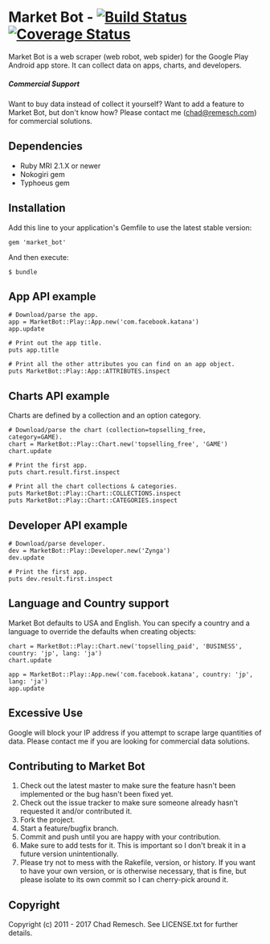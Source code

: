 # Market Bot - [![Build Status](https://travis-ci.org/chadrem/market_bot.svg?branch=master)](https://travis-ci.org/chadrem/market_bot) [![Coverage Status](https://coveralls.io/repos/github/chadrem/market_bot/badge.svg?branch=master)](https://coveralls.io/github/chadrem/market_bot?branch=master)

Market Bot is a web scraper (web robot, web spider) for the Google Play Android app store.
It can collect data on apps, charts, and developers.

##### Commercial Support

Want to buy data instead of collect it yourself?
Want to add a feature to Market Bot, but don't know how?
Please contact me ([chad@remesch.com](mailto:chad@remesch.com)) for commercial solutions.

## Dependencies

* Ruby MRI 2.1.X or newer
* Nokogiri gem
* Typhoeus gem

## Installation

Add this line to your application's Gemfile to use the latest stable version:

    gem 'market_bot'

And then execute:

    $ bundle

## App API example

    # Download/parse the app.
    app = MarketBot::Play::App.new('com.facebook.katana')
    app.update

    # Print out the app title.
    puts app.title

    # Print all the other attributes you can find on an app object.
    puts MarketBot::Play::App::ATTRIBUTES.inspect

## Charts API example

Charts are defined by a collection and an option category.

    # Download/parse the chart (collection=topselling_free, category=GAME).
    chart = MarketBot::Play::Chart.new('topselling_free', 'GAME')
    chart.update

    # Print the first app.
    puts chart.result.first.inspect

    # Print all the chart collections & categories.
    puts MarketBot::Play::Chart::COLLECTIONS.inspect
    puts MarketBot::Play::Chart::CATEGORIES.inspect

## Developer API example

    # Download/parse developer.
    dev = MarketBot::Play::Developer.new('Zynga')
    dev.update

    # Print the first app.
    puts dev.result.first.inspect

## Language and Country support

Market Bot defaults to USA and English.
You can specify a country and a language to override the defaults when creating objects:

    chart = MarketBot::Play::Chart.new('topselling_paid', 'BUSINESS', country: 'jp', lang: 'ja')
    chart.update

    app = MarketBot::Play::App.new('com.facebook.katana', country: 'jp', lang: 'ja')
    app.update

## Excessive Use

Google will block your IP address if you attempt to scrape large quantities of data.
Please contact me if you are looking for commercial data solutions.

## Contributing to Market Bot

1. Check out the latest master to make sure the feature hasn't been implemented or the bug hasn't been fixed yet.
2. Check out the issue tracker to make sure someone already hasn't requested it and/or contributed it.
3. Fork the project.
4. Start a feature/bugfix branch.
5. Commit and push until you are happy with your contribution.
6. Make sure to add tests for it. This is important so I don't break it in a future version unintentionally.
7. Please try not to mess with the Rakefile, version, or history. If you want to have your own version, or is otherwise necessary, that is fine, but please isolate to its own commit so I can cherry-pick around it.

## Copyright

Copyright (c) 2011 - 2017 Chad Remesch. See LICENSE.txt for
further details.
